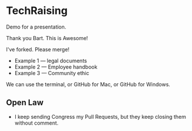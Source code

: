TechRaising
===========

Demo for a presentation.

Thank you Bart. This is Awesome!

I've forked. Please merge!

* Example 1 — legal documents
* Example 2 — Employee handbook
* Example 3 — Community ethic

We can use the terminal, or GitHub for Mac, or GitHub for Windows.

Open Law
--------

* I keep sending Congress my Pull Requests, but they keep closing them without comment.


